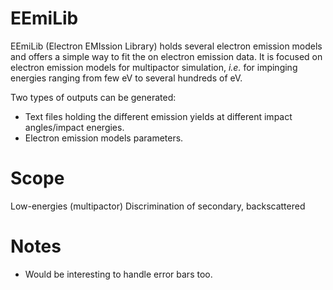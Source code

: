 EEmiLib
=======
EEmiLib (Electron EMIssion Library) holds several electron emission models and offers a simple way to fit the on electron emission data.
It is focused on electron emission models for multipactor simulation, *i.e.* for impinging energies ranging from few eV to several hundreds of eV.

Two types of outputs can be generated:
- Text files holding the different emission yields at different impact angles/impact energies.
- Electron emission models parameters.

Scope
=====
Low-energies (multipactor)
Discrimination of secondary, backscattered

Notes
=====
* Would be interesting to handle error bars too.
